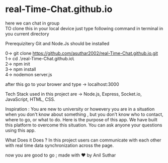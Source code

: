 # real-Time-Chat.github.io
here  we can chat in group                                                                                                                                                                    
TO clone this in your local device just type following command in terminal in you current directory 

Prerequizitery Git and Node.Js should be installed 

0->    git clone https://github.com/asuthar2002/real-Time-Chat.github.io.git                                                                                                 
1->   cd .\real-Time-Chat.github.io\                                                                                                                                       
2->   npm init                                                                                                                                                              
3->   npm install                                                                                                                                                            
4->   nodemon server.js                                                                                                                                                      

after this go to your brower and type -> localhost:3000 

Tech Stack used in this project are -> Node.js, Express, Socket.io, JavaScript, HTML, CSS.

Inspiration :
You are new to university or howevery you are in a situation when you don't know about something , but you don't know who to contact, where to go, or what to do. Here is the purpose of this app. We have built this platform to overcome this situation. You can ask anyone your questions using this app.

What Does it Does ?
In this project users can communicate with each other with real time data synchronization across the page.


now you are good to go ;
made with ❤ by Anil Suthar

